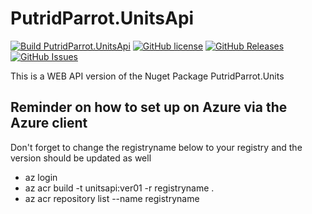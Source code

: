 # PutridParrot.UnitsApi

[![Build PutridParrot.UnitsApi](https://github.com/putridparrot/PutridParrot.UnitsApi/actions/workflows/build.yml/badge.svg)](https://github.com/putridparrot/PutridParrot.UnitsApi/actions/workflows/build.yml)
[![GitHub license](https://img.shields.io/badge/license-MIT-blue.svg)](https://github.com/putridparrot/PutridParrot.UnitsApi/blob/master/LICENSE.md)
[![GitHub Releases](https://img.shields.io/github/release/putridparrot/PutridParrot.UnitsApi.svg)](https://github.com/putridparrot/PutridParrot.UnitsApi/releases)
[![GitHub Issues](https://img.shields.io/github/issues/putridparrot/PutridParrot.UnitsApi.svg)](https://github.com/putridparrot/PutridParrot.UnitsApi/issues)


This is a WEB API version of the Nuget Package PutridParrot.Units

## Reminder on how to set up on Azure via the Azure client

Don't forget to change the registryname below to your registry and the version should be updated as well

* az login
* az acr build -t unitsapi:ver01 -r registryname .
* az acr repository list --name registryname
